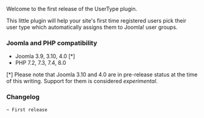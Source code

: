 Welcome to the first release of the UserType plugin.

This little plugin will help your site's first time registered users pick their user type which automatically assigns them to Joomla! user groups.

### Joomla and PHP compatibility

* Joomla 3.9, 3.10, 4.0 [*]
* PHP 7.2, 7.3, 7.4, 8.0

[*] Please note that Joomla 3.10 and 4.0 are in pre-release status at the time of this writing. Support for them is considered _experimental_.

### Changelog

```
~ First release

